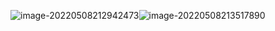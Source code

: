 ![image-20220508212942473](E:\GitHub\JAVA-note\typora-user-images\image-20220508212942473.png)![image-20220508213517890](E:\GitHub\JAVA-note\typora-user-images\image-20220508213517890.png)